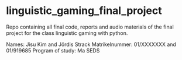 # linguistic_gaming_final_project
Repo containing all final code, reports and audio materials of the final project for the class linguistic gaming with python.


Names: Jisu Kim and Jördis Strack
Matrikelnummer: 01/XXXXXXX and 01/919685
Program of study: Ma SEDS